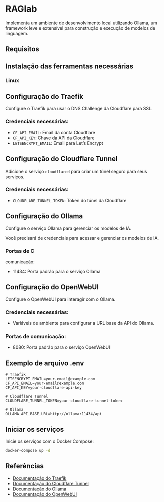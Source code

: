 # RAGlab
Implementa um ambiente de desenvolvimento local utilizando Ollama, um framework leve e extensível para construção e execução de modelos de linguagem.

## Requisitos

## Instalação das ferramentas necessárias

### Linux

## Configuração do Traefik
Configure o Traefik para usar o DNS Challenge da Cloudflare para SSL.

### Credenciais necessárias:
- `CF_API_EMAIL`: Email da conta Cloudflare
- `CF_API_KEY`: Chave da API da Cloudflare
- `LETSENCRYPT_EMAIL`: Email para Let’s Encrypt

## Configuração do Cloudflare Tunnel
Adicione o serviço `cloudflared` para criar um túnel seguro para seus serviços.

### Credenciais necessárias:
- `CLOUDFLARE_TUNNEL_TOKEN`: Token do túnel da Cloudflare

##  Configuração do Ollama
Configure o serviço Ollama para gerenciar os modelos de IA.

Você precisará de credenciais para acessar e gerenciar os modelos de IA.

### Portas de C
comunicação:
- 11434: Porta padrão para o serviço Ollama

## Configuração do OpenWebUI
Configure o OpenWebUI para interagir com o Ollama.

### Credenciais necessárias:
- Variáveis de ambiente para configurar a URL base da API do Ollama.

### Portas de comunicação:
- 8080: Porta padrão para o serviço OpenWebUI

## Exemplo de arquivo .env

```dotenv
# Traefik
LETSENCRYPT_EMAIL=your-email@example.com
CF_API_EMAIL=your-email@example.com
CF_API_KEY=your-cloudflare-api-key

# Cloudflare Tunnel
CLOUDFLARE_TUNNEL_TOKEN=your-cloudflare-tunnel-token

# Ollama
OLLAMA_API_BASE_URL=http://ollama:11434/api
```

## Iniciar os serviços
Inicie os serviços com o Docker Compose:

```sh
docker-compose up -d
```

## Referências
- [Documentação do Traefik](https://doc.traefik.io/traefik/user-guides/docker-compose/acme-dns/)
- [Documentação do Cloudflare Tunnel](https://developers.cloudflare.com/cloudflare-one/connections/connect-apps/)
- [Documentação do Ollama](https://github.com/ollama/ollama)
- [Documentação do OpenWebUI](https://openwebui.com/docs)
